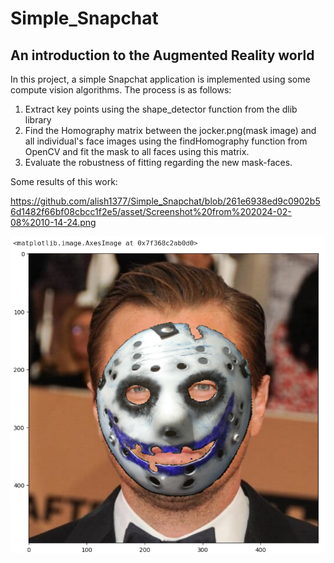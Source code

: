 # Simple_Snapchat
## An introduction to the Augmented Reality world
In this project, a simple Snapchat application is implemented using some compute vision algorithms. The process is as follows:
1. Extract key points using the shape_detector function from the dlib library
2. Find the Homography matrix between the jocker.png(mask image) and all individual's face images using the findHomography function from OpenCV and fit the mask to all faces using this matrix.
3. Evaluate the robustness of fitting regarding the new mask-faces.

Some results of this work:

https://github.com/alish1377/Simple_Snapchat/blob/261e6938ed9c0902b56d1482f66bf08cbcc1f2e5/asset/Screenshot%20from%202024-02-08%2010-14-24.png

<img src="https://github.com/alish1377/Simple_Snapchat/blob/261e6938ed9c0902b56d1482f66bf08cbcc1f2e5/asset/Screenshot%20from%202024-02-08%2010-14-24.png" title="First_mask_image"/>
